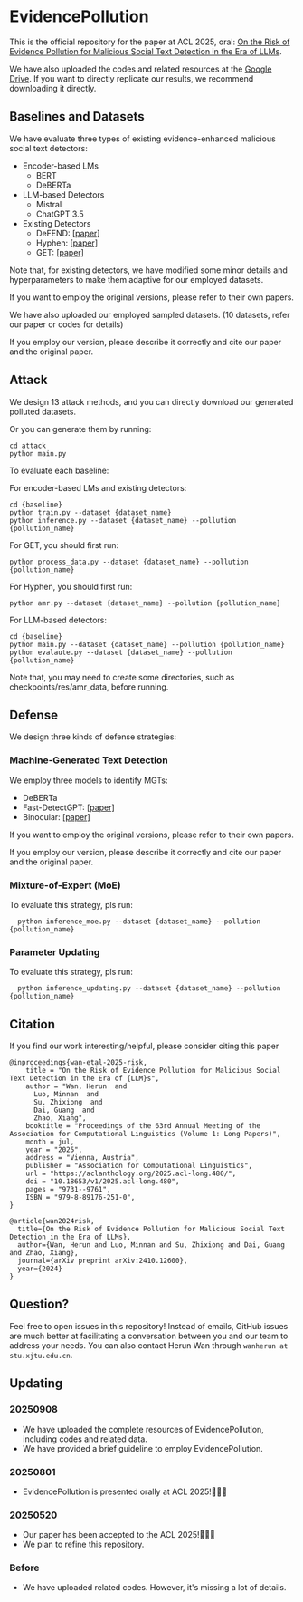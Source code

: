 # EvidencePollution
This is the official repository for the paper at ACL 2025, oral: [On the Risk of Evidence Pollution for Malicious Social Text Detection in the Era of LLMs](https://arxiv.org/abs/2410.12600).

We have also uploaded the codes and related resources at the [Google Drive](https://drive.google.com/drive/folders/1B6sL_ZBz9i5RYvRqGNy0VRfrxjbgDJea?usp=sharing). If you want to directly replicate our results, we recommend downloading it directly.

## Baselines and Datasets

We have evaluate three types of existing evidence-enhanced malicious social text detectors:
- Encoder-based LMs 
  - BERT
  - DeBERTa
- LLM-based Detectors
  - Mistral
  - ChatGPT 3.5
- Existing Detectors
  - DeFEND: [[paper]](http://dl.acm.org/doi/pdf/10.1145/3292500.3330935)
  - Hyphen: [[paper]](https://proceedings.neurips.cc/paper_files/paper/2022/file/3d57795f0e263aa69577f1bbceade46b-Paper-Conference.pdf)
  - GET: [[paper]](https://arxiv.org/pdf/2201.06885)

Note that, for existing detectors, we have modified some minor details and hyperparameters to make them adaptive for our employed datasets.

If you want to employ the original versions, please refer to their own papers.

We have also uploaded our employed sampled datasets. (10 datasets, refer our paper or codes for details)

If you employ our version, please describe it correctly and cite our paper and the original paper.

## Attack
We design 13 attack methods, and you can directly download our generated polluted datasets.

Or you can generate them by running:

```
cd attack
python main.py
```

To evaluate each baseline:

For encoder-based LMs and existing detectors:
```
cd {baseline}
python train.py --dataset {dataset_name}
python inference.py --dataset {dataset_name} --pollution {pollution_name}
```
For GET, you should first run:
```
python process_data.py --dataset {dataset_name} --pollution {pollution_name}
```
For Hyphen, you should first run:
```
python amr.py --dataset {dataset_name} --pollution {pollution_name}
```
For LLM-based detectors:
```
cd {baseline}
python main.py --dataset {dataset_name} --pollution {pollution_name}
python evalaute.py --dataset {dataset_name} --pollution {pollution_name}
```

Note that, you may need to create some directories, such as checkpoints/res/amr_data, before running.

## Defense
We design three kinds of defense strategies:
### Machine-Generated Text Detection
We employ three models to identify MGTs:
- DeBERTa
- Fast-DetectGPT: [[paper]](https://openreview.net/forum?id=Bpcgcr8E8Z)
- Binocular: [[paper]](https://arxiv.org/pdf/2401.12070)

If you want to employ the original versions, please refer to their own papers.

If you employ our version, please describe it correctly and cite our paper and the original paper.

### Mixture-of-Expert (MoE)
To evaluate this strategy, pls run:
```
  python inference_moe.py --dataset {dataset_name} --pollution {pollution_name}
```

### Parameter Updating
To evaluate this strategy, pls run:
```
  python inference_updating.py --dataset {dataset_name} --pollution {pollution_name}
```


## Citation
If you find our work interesting/helpful, please consider citing this paper
```
@inproceedings{wan-etal-2025-risk,
    title = "On the Risk of Evidence Pollution for Malicious Social Text Detection in the Era of {LLM}s",
    author = "Wan, Herun  and
      Luo, Minnan  and
      Su, Zhixiong  and
      Dai, Guang  and
      Zhao, Xiang",
    booktitle = "Proceedings of the 63rd Annual Meeting of the Association for Computational Linguistics (Volume 1: Long Papers)",
    month = jul,
    year = "2025",
    address = "Vienna, Austria",
    publisher = "Association for Computational Linguistics",
    url = "https://aclanthology.org/2025.acl-long.480/",
    doi = "10.18653/v1/2025.acl-long.480",
    pages = "9731--9761",
    ISBN = "979-8-89176-251-0",
}
```

```
@article{wan2024risk,
  title={On the Risk of Evidence Pollution for Malicious Social Text Detection in the Era of LLMs},
  author={Wan, Herun and Luo, Minnan and Su, Zhixiong and Dai, Guang and Zhao, Xiang},
  journal={arXiv preprint arXiv:2410.12600},
  year={2024}
}
```

## Question?
Feel free to open issues in this repository! Instead of emails, GitHub issues are much better at facilitating a conversation between you and our team to address your needs. You can also contact Herun Wan through `wanherun at stu.xjtu.edu.cn`.

## Updating
### 20250908
- We have uploaded the complete resources of EvidencePollution, including codes and related data.
- We have provided a brief guideline to employ EvidencePollution.
### 20250801
- EvidencePollution is presented orally at ACL 2025!🎉🎉🎉

### 20250520
- Our paper has been accepted to the ACL 2025!🥳🥳🥳
- We plan to refine this repository.

### Before
- We have uploaded related codes. However, it's missing a lot of details.
